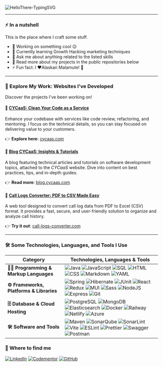 ![HelloThere-TypingSVG](https://readme-typing-svg.herokuapp.com?font=Karla&weight=700&size=26&duration=4000&pause=4000&color=5D5D5D&background=00000000&center=false&vCenter=true&random=false&width=435&lines=Hey+there%2C+I'm+Lo%C3%AFc!+%F0%9F%91%8B)

---

### ⚡ In a nutshell

This is the place where I craft some stuff.

* 🔭  Working on something cool 😉
* 🌱  Currently learning Growth Hacking marketing techniques
* 💬  Ask me about anything related to the listed skills
* 📖  Read more about my projects in the public repositories below
* ⚡  Fun fact: I ❤️Alaskan Malamute! 🐺

---

### 🌟 Explore My Work: Websites I've Developed

Discover the projects I've been working on!

#### 🚀 [CYCaaS: Clean Your Code as a Service](https://cycaas.com/)

Enhance your codebase with services like code review, refactoring, and mentoring. I focus on the technical details, so you can stay focused on delivering value to your customers.

👉 **Explore here**: [cycaas.com](https://cycaas.com/)

#### 📝 [Blog CYCaaS: Insights & Tutorials](https://blog.cycaas.com/)

A blog featuring technical articles and tutorials on software development topics, attached to the _CYCaaS_ website. Dive into content on best practices, tips, and in-depth guides. 

👉 **Read more**: [blog.cycaas.com](https://blog.cycaas.com/)

#### 🔄 [Call Logs Converter: PDF to CSV Made Easy](https://call-logs-converter.com/)

A web tool designed to convert call log data from PDF to Excel (CSV) format. It provides a fast, secure, and user-friendly solution to organize and analyze call history.

👉 **Try it out**: [call-logs-converter.com](https://call-logs-converter.com/)

---

### 🛠️ Some Technologies, Languages, and Tools I Use

| Category                           | Technologies, Languages & Tools                                                                                                                |
|------------------------------------|-------------------------------------------------------------------------------------------------------------------------------------|
| **👨‍💻 Programming & Markup Languages** | ![Java](https://custom-icon-badges.demolab.com/badge/-Java-EC2125?style=flat-square&logo=Java&logoColor=white) ![JavaScript](https://shields.io/badge/JavaScript-CCB029?logo=JavaScript&logoColor=white&style=flat-square) ![SQL](https://custom-icon-badges.demolab.com/badge/SQL-0075CF?logo=database&logoColor=white&style=flat-square) ![HTML](https://shields.io/badge/HTML-E34F26?logo=html5&logoColor=white&style=flat-square) ![CSS](https://shields.io/badge/CSS-1572B6?logo=css3&logoColor=white&style=flat-square) ![Markdown](https://shields.io/badge/Markdown-black?logo=markdown&logoColor=white&style=flat-square) ![YAML](https://shields.io/badge/YAML-CC1018?logo=yaml&logoColor=white&style=flat-square) |
| **⚙️ Frameworks, Platforms & Libraries** | ![Spring](https://img.shields.io/badge/Spring-6DB33F.svg?logo=spring&logoColor=white&style=flat-square) ![Hibernate](https://img.shields.io/badge/Hibernate-59666C.svg?logo=Hibernate&logoColor=white&style=flat-square) ![JUnit](https://custom-icon-badges.demolab.com/badge/JUnit-249C5F.svg?logo=check-circle&logoColor=white&style=flat-square) ![React](https://img.shields.io/badge/React-45B8D8.svg?logo=react&logoColor=white&style=flat-square) ![Redux](https://img.shields.io/badge/Redux-764ABC.svg?logo=Redux&logoColor=white&style=flat-square) ![MUI](https://img.shields.io/badge/MUI-007FFF.svg?logo=mui&logoColor=white&style=flat-square) ![Sass](https://img.shields.io/badge/Sass-CC6699.svg?logo=sass&logoColor=white&style=flat-square) ![NodeJS](https://img.shields.io/badge/Node.js-43853D.svg?logo=node.js&logoColor=white&style=flat-square) ![Express](https://img.shields.io/badge/Express.js-000000.svg?logo=express&logoColor=white&style=flat-square) ![Git](https://img.shields.io/badge/Git-F05032.svg?logo=git&logoColor=white&style=flat-square) |
| **🗄️ Database & Cloud Hosting** | ![PostgreSQL](https://img.shields.io/badge/PostgreSQL-4169E1.svg?logo=postgresql&logoColor=white&style=flat-square) ![MongoDB](https://img.shields.io/badge/MongoDB-47A248.svg?logo=mongodb&logoColor=white&style=flat-square) ![Elasticsearch](https://img.shields.io/badge/Elasticsearch-005571.svg?logo=Elasticsearch&logoColor=white&style=flat-square) ![Docker](https://img.shields.io/badge/Docker-2496ED.svg?logo=Docker&logoColor=white&style=flat-square) ![Railway](https://img.shields.io/badge/Railway-0B0D0E.svg?logo=railway&logoColor=white&style=flat-square) ![Netlify](https://img.shields.io/badge/Netlify-00C7B7.svg?logo=netlify&logoColor=white&style=flat-square) ![Azure](https://img.shields.io/badge/Azure-0078D4.svg?logo=microsoft%20azure&logoColor=white&style=flat-square) |
| **🛠️ Software and Tools** | ![Maven](https://img.shields.io/badge/Maven-C71A36.svg?logo=Apache%20Maven&logoColor=white&style=flat-square) ![SonarQube](https://img.shields.io/badge/SonarQube-4E9BCD.svg?logo=SonarQube&logoColor=white&style=flat-square) ![SonarLint](https://img.shields.io/badge/SonarLint-CB2029.svg?logo=SonarLint&logoColor=white&style=flat-square) ![Vite](https://img.shields.io/badge/Vite-646CFF.svg?logo=Vite&logoColor=white&style=flat-square) ![ESLint](https://img.shields.io/badge/ESLint-4B32C3.svg?logo=ESLint&logoColor=white&style=flat-square) ![Prettier](https://img.shields.io/badge/Prettier-31444D.svg?logo=Prettier&logoColor=white&style=flat-square) ![Swagger](https://img.shields.io/badge/Swagger-83B83E.svg?logo=Swagger&logoColor=white&style=flat-square) ![Postman](https://img.shields.io/badge/Postman-FF6C37.svg?logo=Postman&logoColor=white&style=flat-square) |


### 🔎 Where to find me

[![LinkedIn](https://img.shields.io/badge/Linkedin-0A66C2?style=for-the-badge&logo=linkedin&logoColor=white)](https://www.linkedin.com/in/loic-favreliere/)
[![Codementor](https://img.shields.io/badge/Codementor-003648?style=for-the-badge&logo=codementor&logoColor=white)](https://www.codementor.io/@lfavreli?refer=badge)
[![GitHub](https://img.shields.io/badge/GitHub-181717?style=for-the-badge&logo=github&logoColor=white)](https://github.com/lfavreli)


<!-- 
    Badges:
        _ https://shields.io/
        _ https://simpleicons.org/

    Examples:
        _ https://zzetao.github.io/awesome-github-profile/
        _ https://github.com/coderjojo/creative-profile-readme
        _ https://github.com/abhisheknaiidu/awesome-github-profile-readme
        _ https://github.com/rzashakeri/beautify-github-profile

    Inspired by: 
        _ https://github.com/DenverCoder1/DenverCoder1
        _ https://github.com/thmsgbrt
        _ https://github.com/Spiderpig86/Spiderpig86 (TODO: add resume)
-->
